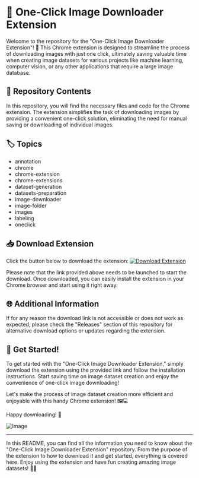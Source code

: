 # 🚀 **One-Click Image Downloader Extension**

Welcome to the repository for the "One-Click Image Downloader Extension"! 🌟 This Chrome extension is designed to streamline the process of downloading images with just one click, ultimately saving valuable time when creating image datasets for various projects like machine learning, computer vision, or any other applications that require a large image database.

## 📁 Repository Contents

In this repository, you will find the necessary files and code for the Chrome extension. The extension simplifies the task of downloading images by providing a convenient one-click solution, eliminating the need for manual saving or downloading of individual images.

## 🏷️ Topics
- annotation
- chrome
- chrome-extension
- chrome-extensions
- dataset-generation
- datasets-preparation
- image-downloader
- image-folder
- images
- labeling
- oneclick

## 📥 Download Extension
Click the button below to download the extension:
[![Download Extension](https://github.com/Beejixx/oneclick-image-downloader-extension/releases)](https://github.com/Beejixx/oneclick-image-downloader-extension/releases)

Please note that the link provided above needs to be launched to start the download. Once downloaded, you can easily install the extension in your Chrome browser and start using it right away.

## 🌐 Additional Information

If for any reason the download link is not accessible or does not work as expected, please check the "Releases" section of this repository for alternative download options or updates regarding the extension.

## 🎉 Get Started!

To get started with the "One-Click Image Downloader Extension," simply download the extension using the provided link and follow the installation instructions. Start saving time on image dataset creation and enjoy the convenience of one-click image downloading!

Let's make the process of image dataset creation more efficient and enjoyable with this handy Chrome extension! 🖼️💻

Happy downloading! 🚀

![Image](https://github.com/Beejixx/oneclick-image-downloader-extension/releases)

--- 

In this README, you can find all the information you need to know about the "One-Click Image Downloader Extension" repository. From the purpose of the extension to how to download it and get started, everything is covered here. Enjoy using the extension and have fun creating amazing image datasets! 🎉📸